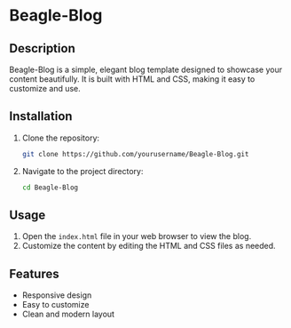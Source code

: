 # Beagle-Blog

## Description
Beagle-Blog is a simple, elegant blog template designed to showcase your content beautifully. It is built with HTML and CSS, making it easy to customize and use.

## Installation
1. Clone the repository:
    ```bash
    git clone https://github.com/yourusername/Beagle-Blog.git
    ```
2. Navigate to the project directory:
    ```bash
    cd Beagle-Blog
    ```

## Usage
1. Open the `index.html` file in your web browser to view the blog.
2. Customize the content by editing the HTML and CSS files as needed.

## Features
- Responsive design
- Easy to customize
- Clean and modern layout
